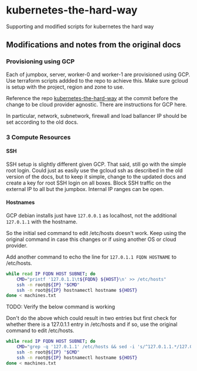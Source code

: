 # kubernetes-the-hard-way
Supporting and modified scripts for kubernetes the hard way


## Modifications and notes from the original docs

### Provisioning using GCP

Each of jumpbox, server, worker-0 and worker-1 are provisioned using GCP. Use terraform scripts addded to the repo to achieve this. Make sure gcloud is setup with the project, region and zone to use.

Reference the repo [kubernetes-the-hard-way](https://github.com/kubernetes-the-hard-way/kubernetes-the-hard-way) at the commit before the change to be cloud provider agnostic. There are instructions for GCP here. 

In particular, network, subnetwork, firewall and load ballancer IP should be set according to the old docs.

### 3 Compute Resources

#### SSH

SSH setup is slightly different given GCP. That said, still go with the simple root login. Could just as easily use the gcloud ssh as described in the old version of the docs, but to keep it simple, change to the updated docs and create a key for root SSH login on all boxes. Block SSH traffic on the external IP to all but the jumpbox. Internal IP ranges can be open.

#### Hostnames

GCP debian installs just have `127.0.0.1` as localhost, not the additional `127.0.1.1` with the hostname.

So the initial sed command to edit /etc/hosts doesn't work. Keep using the original command in case this changes or if using another OS or cloud provider.

Add another command to echo the line for `127.0.1.1 FQDN HOSTNAME` to /etc/hosts.

```bash
while read IP FQDN HOST SUBNET; do 
    CMD="printf '127.0.1.1\t${FQDN} ${HOST}\n' >> /etc/hosts"
    ssh -n root@${IP} "$CMD"
    ssh -n root@${IP} hostnamectl hostname ${HOST}
done < machines.txt
```

TODO: Verify the below command is working

Don't do the above which could result in two entries but first check for whether there is a 127.0.1.1 entry in /etc/hosts and if so, use the original command to edit /etc/hosts.

```bash
while read IP FQDN HOST SUBNET; do 
    CMD="grep -q '127.0.1.1' /etc/hosts && sed -i 's/^127.0.1.1.*/127.0.1.1\t${FQDN} ${HOST}/' /etc/hosts || echo '127.0.1.1\t${FQDN} ${HOST}' >> /etc/hosts"
    ssh -n root@${IP} "$CMD"
    ssh -n root@${IP} hostnamectl hostname ${HOST}
done < machines.txt
```


